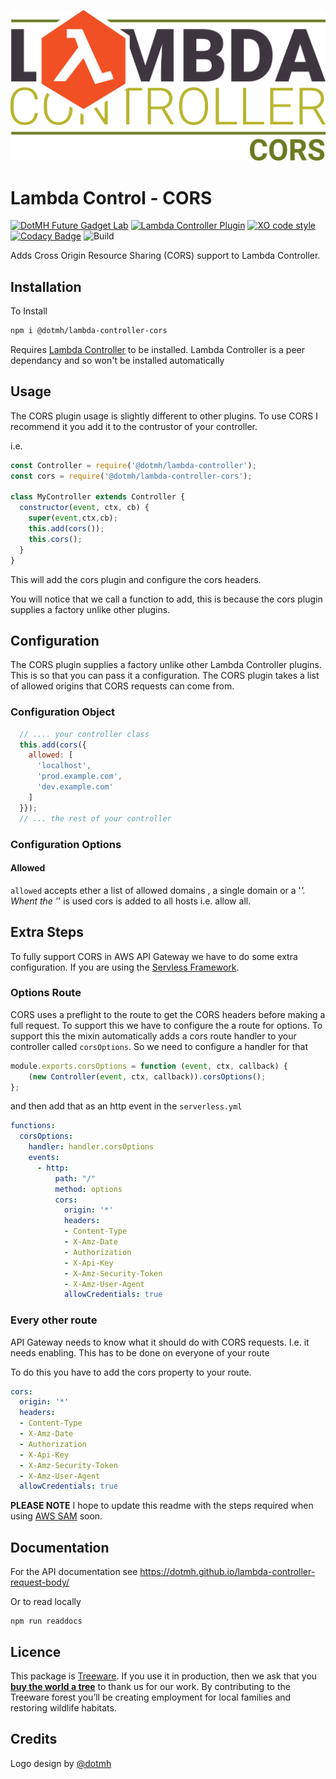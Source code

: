 ![Lambda Controller Logo](logo.svg)

# Lambda Control - CORS

[![DotMH Future Gadget Lab](https://img.shields.io/badge/DotMH-.dev-red.svg?style=flat-square)](https://www.dotmh.io)
[![Lambda Controller Plugin](https://img.shields.io/badge/Plugin-λ%20Controller-red.svg?style=flat-square&color=F15024)](https://github.com/dotmh/lambda-controller)
[![XO code style](https://img.shields.io/badge/code_style-XO-5ed9c7.svg?style=flat-square)](https://github.com/xojs/xo)
[![Codacy Badge](https://app.codacy.com/project/badge/Grade/46687995c7544ce3a72c36e6f978befd)](https://www.codacy.com?utm_source=github.com&amp;utm_medium=referral&amp;utm_content=dotmh/lambda-controller-cors&amp;utm_campaign=Badge_Grade)
![Build](https://dotmh.semaphoreci.com/badges/lambda-controller-cors.svg)

Adds Cross Origin Resource Sharing (CORS) support to Lambda Controller. 

## Installation

To Install

```sh
npm i @dotmh/lambda-controller-cors
```

Requires [Lambda Controller](https://github.com/dotmh/lambda-controller) to be installed. Lambda Controller is a peer dependancy and so won't be installed automatically

## Usage

The CORS plugin usage is slightly different to other plugins. To use CORS I recommend it you add it to the contrustor of your controller. 

i.e. 

```javascript
const Controller = require('@dotmh/lambda-controller');
const cors = require('@dotmh/lambda-controller-cors');

class MyController extends Controller {
  constructor(event, ctx, cb) {
    super(event,ctx,cb);
    this.add(cors());
    this.cors();
  }
}
```

This will add the cors plugin and configure the cors headers. 

You will notice that we call a function to add, this is because the cors plugin supplies a factory unlike other plugins. 

## Configuration

The CORS plugin supplies a factory unlike other Lambda Controller plugins. This is so that you can pass it a configuration. The CORS plugin takes a list of allowed origins that CORS requests can come from. 

### Configuration Object


```javascript
  // .... your controller class 
  this.add(cors({
    allowed: [
      'localhost', 
      'prod.example.com',
      'dev.example.com'
    ]
  }});
  // ... the rest of your controller 
```

### Configuration Options

#### Allowed

`allowed` accepts ether a list of allowed domains , a single domain or a '*'. Whent the '*' is used cors is added to all hosts i.e. allow all. 

## Extra Steps

To fully support CORS in AWS API Gateway we have to do some extra configuration. If you are using the [Servless Framework](https://www.serverless.com/open-source/).

### Options Route

CORS uses a preflight to the route to get the CORS headers before making a full request. To support this we have to configure the a route for options. To support this the mixin automatically adds a cors route handler to your controller called `corsOptions`. So we need to configure a handler for that 

```javascript
module.exports.corsOptions = function (event, ctx, callback) {
	(new Controller(event, ctx, callback)).corsOptions();
};
```

and then add that as an http event in the `serverless.yml`

```yaml
functions:
  corsOptions:
    handler: handler.corsOptions
    events:
      - http:
          path: "/"
          method: options
          cors:
            origin: '*'
            headers:
            - Content-Type
            - X-Amz-Date
            - Authorization
            - X-Api-Key
            - X-Amz-Security-Token
            - X-Amz-User-Agent
            allowCredentials: true
```

### Every other route

API Gateway needs to know what it should do with CORS requests. I.e. it needs enabling. This has to be done on everyone of your route

To do this you have to add the cors property to your route.

```yaml
cors:
  origin: '*'
  headers:
  - Content-Type
  - X-Amz-Date
  - Authorization
  - X-Api-Key
  - X-Amz-Security-Token
  - X-Amz-User-Agent
  allowCredentials: true
```

__PLEASE NOTE__ I hope to update this readme with the steps required when using [AWS SAM](https://aws.amazon.com/serverless/sam/) soon. 

## Documentation

For the API documentation see <https://dotmh.github.io/lambda-controller-request-body/>

Or to read locally 

```
npm run readdocs
```

## Licence

This package is [Treeware](https://treeware.earth). If you use it in production, then we ask that you [**buy the world a tree**](https://plant.treeware.earth/dotmh/lambda-controller-request-body) to thank us for our work. By contributing to the Treeware forest you’ll be creating employment for local families and restoring wildlife habitats.

## Credits

Logo design by [@dotmh](https://www.dotmh.io)
